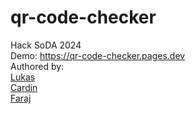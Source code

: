 # qr-code-checker
Hack SoDA 2024 <br />
Demo: https://qr-code-checker.pages.dev <br />
Authored by: <br />
[Lukas](https://github.com/lukaschiu) <br /> 
[Cardin](https://github.com/cachng) <br />
[Faraj](https://github.com/Farajjj)

